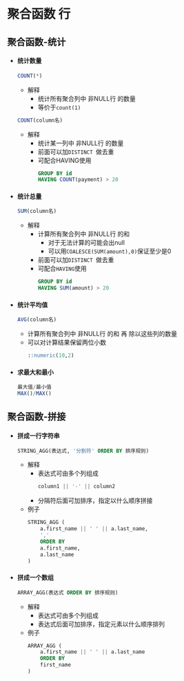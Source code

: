 # 聚合函数 行

## 聚合函数-统计

- #### 统计数量
    ```sql
    COUNT(*)
    ```
    - 解释
        - 统计所有聚合列中 非NULL行 的数量
        - 等价于`count(1)`
    ```sql
    COUNT(column名)
    ```
    - 解释
        - 统计某一列中 非NULL行 的数量
        - 前面可以加`DISTINCT `做去重
        - 可配合HAVING使用
            ```sql
            GROUP BY id
            HAVING COUNT(payment) > 20
            ```

- #### 统计总量
    ```sql
    SUM(column名)
    ```
    - 解释
        - 计算所有聚合列中 非NULL行 的和
            - 对于无法计算的可能会出null
            - 可以用`COALESCE(SUM(amount),0)`保证至少是0
        - 前面可以加`DISTINCT `做去重
        - 可配合`HAVING`使用
            ```sql
            GROUP BY id
            HAVING SUM(amount) > 20
            ```

- #### 统计平均值
    ```sql
    AVG(column名)
    ```
    - 计算所有聚合列中 非NULL行 的和 再 除以这些列的数量
    - 可以对计算结果保留两位小数
        ```sql
        ::numeric(10,2)
        ```

- #### 求最大和最小
    ```sql
    最大值/最小值
    MAX()/MAX()
    ```

## 聚合函数-拼接

- #### 拼成一行字符串
    ```sql
    STRING_AGG(表达式, '分割符' ORDER BY 排序规则)
    ```
    - 解释
        - 表达式可由多个列组成
            ```sql
            column1 || '-' || column2 
            ```
        - 分隔符后面可加排序，指定以什么顺序拼接
    - 例子
        ```sql
        STRING_AGG (
            a.first_name || ' ' || a.last_name,
            ','
            ORDER BY
            a.first_name,
            a.last_name
        )
        ```
        
- #### 拼成一个数组
    ```sql
    ARRAY_AGG(表达式 ORDER BY 排序规则)
    ```
    - 解释
        - 表达式可由多个列组成
        - 表达式后面可加排序，指定元素以什么顺序排列
    - 例子
        ```sql
        ARRAY_AGG (
            a.first_name || ' ' || a.last_name
            ORDER BY
            first_name
        )
        ```
